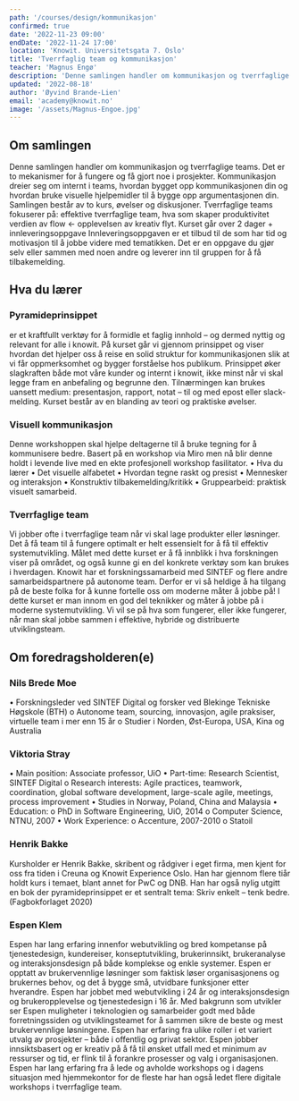 ```yaml
---
path: '/courses/design/kommunikasjon'
confirmed: true
date: '2022-11-23 09:00'
endDate: '2022-11-24 17:00'
location: 'Knowit. Universitetsgata 7. Oslo'
title: 'Tverrfaglig team og kommunikasjon'
teacher: 'Magnus Engø'
description: 'Denne samlingen handler om kommunikasjon og tverrfaglige teams.'
updated: '2022-08-18'
author: 'Øyvind Brande-Lien'
email: 'academy@knowit.no'
image: '/assets/Magnus-Engoe.jpg'
---
```


## Om samlingen

Denne samlingen handler om kommunikasjon og tverrfaglige teams. Det er to
mekanismer for å fungere og få gjort noe i prosjekter. Kommunikasjon dreier
seg om internt i teams, hvordan bygget opp kommunikasjonen din og hvordan
bruke visuelle hjelpemidler til å bygge opp argumentasjonen din. Samlingen
består av to kurs, øvelser og diskusjoner. Tverrfaglige teams fokuserer på:
effektive tverrfaglige team, hva som skaper produktivitet verdien av flow <-
opplevelsen av kreativ flyt. Kurset går over 2 dager + innleveringsoppgave
Innleveringsoppgaven er et tilbud til de som har tid og motivasjon til å jobbe
videre med tematikken. Det er en oppgave du gjør selv eller sammen med noen
andre og leverer inn til gruppen for å få tilbakemelding.

## Hva du lærer

### Pyramideprinsippet

er et kraftfullt verktøy for å formidle et faglig innhold – og dermed nyttig
og relevant for alle i knowit. På kurset går vi gjennom prinsippet og viser
hvordan det hjelper oss å reise en solid struktur for kommunikasjonen slik at
vi får oppmerksomhet og bygger forståelse hos publikum. Prinsippet øker
slagkraften både mot våre kunder og internt i knowit, ikke minst når vi skal
legge fram en anbefaling og begrunne den. Tilnærmingen kan brukes uansett
medium: presentasjon, rapport, notat – til og med epost eller slack-melding.
Kurset består av en blanding av teori og praktiske øvelser.

### Visuell kommunikasjon

Denne workshoppen skal hjelpe deltagerne til å bruke tegning for å kommunisere
bedre. Basert på en workshop via Miro men nå blir denne holdt i levende live
med en ekte profesjonell workshop fasilitator. • Hva du lærer • Det visuelle
alfabetet • Hvordan tegne raskt og presist • Mennesker og interaksjon •
Konstruktiv tilbakemelding/kritikk • Gruppearbeid: praktisk visuelt samarbeid.

### Tverrfaglige team

Vi jobber ofte i tverrfaglige team når vi skal lage produkter eller løsninger.
Det å få team til å fungere optimalt er helt essensielt for å få til effektiv
systemutvikling. Målet med dette kurset er å få innblikk i hva forskningen
viser på området, og også kunne gi en del konkrete verktøy som kan brukes i
hverdagen. Knowit har et forskningssamarbeid med SINTEF og flere andre
samarbeidspartnere på autonome team. Derfor er vi så heldige å ha tilgang på
de beste folka for å kunne fortelle oss om moderne måter å jobbe på! I dette
kurset er man innom en god del teknikker og måter å jobbe på i moderne
systemutvikling. Vi vil se på hva som fungerer, eller ikke fungerer, når man
skal jobbe sammen i effektive, hybride og distribuerte utviklingsteam.

## Om foredragsholderen(e)

### Nils Brede Moe

• Forskningsleder ved SINTEF Digital og forsker ved Blekinge Tekniske Høgskole
(BTH) o Autonome team, sourcing, innovasjon, agile praksiser, virtuelle team i
mer enn 15 år o Studier i Norden, Øst-Europa, USA, Kina og Australia

### Viktoria Stray

• Main position: Associate professor, UiO • Part-time: Research Scientist,
SINTEF Digital o Research interests: Agile practices, teamwork, coordination,
global software development, large-scale agile, meetings, process improvement
• Studies in Norway, Poland, China and Malaysia • Education: o PhD in Software
Engineering, UiO, 2014 o Computer Science, NTNU, 2007 • Work Experience: o
Accenture, 2007-2010 o Statoil

### Henrik Bakke

Kursholder er Henrik Bakke, skribent og rådgiver i eget firma, men kjent for
oss fra tiden i Creuna og Knowit Experience Oslo. Han har gjennom flere tiår
holdt kurs i temaet, blant annet for PwC og DNB. Han har også nylig utgitt en
bok der pyramideprinsippet er et sentralt tema: Skriv enkelt – tenk bedre.
(Fagbokforlaget 2020)

### Espen Klem

Espen har lang erfaring innenfor webutvikling og bred kompetanse på
tjenestedesign, kundereiser, konseptutvikling, brukerinnsikt, brukeranalyse og
interaksjonsdesign på både komplekse og enkle systemer. Espen er opptatt av
brukervennlige løsninger som faktisk løser organisasjonens og brukernes behov,
og det å bygge små, utvidbare funksjoner etter hverandre. Espen har jobbet med
webutvikling i 24 år og interaksjonsdesign og brukeropplevelse og
tjenestedesign i 16 år. Med bakgrunn som utvikler ser Espen muligheter i
teknologien og samarbeider godt med både forretningssiden og utviklingsteamet
for å sammen sikre de beste og mest brukervennlige løsningene. Espen har
erfaring fra ulike roller i et variert utvalg av prosjekter – både i offentlig
og privat sektor. Espen jobber innsiktsbasert og er kreativ på å få til ønsket
utfall med et minimum av ressurser og tid, er flink til å forankre prosesser
og valg i organisasjonen. Espen har lang erfaring fra å lede og avholde
workshops og i dagens situasjon med hjemmekontor for de fleste har han også
ledet flere digitale workshops i tverrfaglige team.
